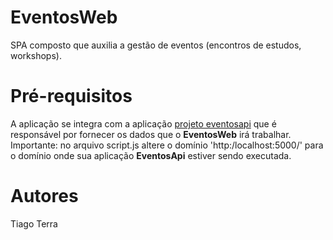 # EventosWeb
SPA composto que auxilia a gestão de eventos (encontros de estudos, workshops).

# Pré-requisitos
A aplicação se integra com a aplicação [projeto eventosapi]([URL_do_Repositório](https://github.com/TiagoTerra/eventosapi)) que é responsável por fornecer os dados que o **EventosWeb** irá trabalhar.
Importante: no arquivo script.js altere o domínio 'http:/localhost:5000/' para o domínio onde sua aplicação **EventosApi** estiver sendo executada.

# Autores
Tiago Terra
